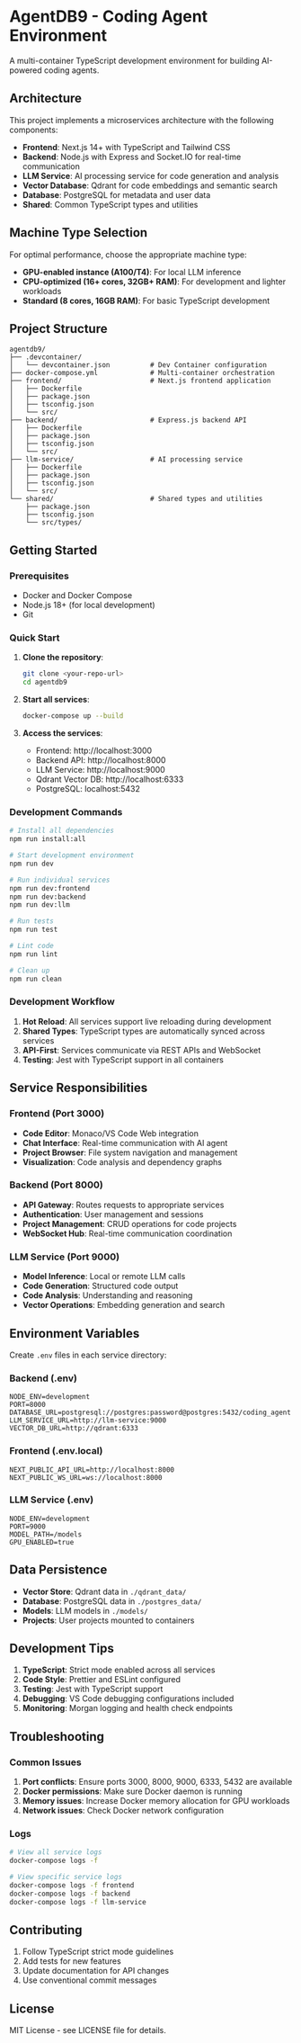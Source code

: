 # AgentDB9 - Coding Agent Environment

A multi-container TypeScript development environment for building AI-powered coding agents.

## Architecture

This project implements a microservices architecture with the following components:

- **Frontend**: Next.js 14+ with TypeScript and Tailwind CSS
- **Backend**: Node.js with Express and Socket.IO for real-time communication
- **LLM Service**: AI processing service for code generation and analysis
- **Vector Database**: Qdrant for code embeddings and semantic search
- **Database**: PostgreSQL for metadata and user data
- **Shared**: Common TypeScript types and utilities

## Machine Type Selection

For optimal performance, choose the appropriate machine type:

- **GPU-enabled instance (A100/T4)**: For local LLM inference
- **CPU-optimized (16+ cores, 32GB+ RAM)**: For development and lighter workloads
- **Standard (8 cores, 16GB RAM)**: For basic TypeScript development

## Project Structure

```
agentdb9/
├── .devcontainer/
│   └── devcontainer.json          # Dev Container configuration
├── docker-compose.yml             # Multi-container orchestration
├── frontend/                      # Next.js frontend application
│   ├── Dockerfile
│   ├── package.json
│   ├── tsconfig.json
│   └── src/
├── backend/                       # Express.js backend API
│   ├── Dockerfile
│   ├── package.json
│   ├── tsconfig.json
│   └── src/
├── llm-service/                   # AI processing service
│   ├── Dockerfile
│   ├── package.json
│   ├── tsconfig.json
│   └── src/
└── shared/                        # Shared types and utilities
    ├── package.json
    ├── tsconfig.json
    └── src/types/
```

## Getting Started

### Prerequisites

- Docker and Docker Compose
- Node.js 18+ (for local development)
- Git

### Quick Start

1. **Clone the repository**:
   ```bash
   git clone <your-repo-url>
   cd agentdb9
   ```

2. **Start all services**:
   ```bash
   docker-compose up --build
   ```

3. **Access the services**:
   - Frontend: http://localhost:3000
   - Backend API: http://localhost:8000
   - LLM Service: http://localhost:9000
   - Qdrant Vector DB: http://localhost:6333
   - PostgreSQL: localhost:5432

### Development Commands

```bash
# Install all dependencies
npm run install:all

# Start development environment
npm run dev

# Run individual services
npm run dev:frontend
npm run dev:backend
npm run dev:llm

# Run tests
npm run test

# Lint code
npm run lint

# Clean up
npm run clean
```

### Development Workflow

1. **Hot Reload**: All services support live reloading during development
2. **Shared Types**: TypeScript types are automatically synced across services
3. **API-First**: Services communicate via REST APIs and WebSocket
4. **Testing**: Jest with TypeScript support in all containers

## Service Responsibilities

### Frontend (Port 3000)
- **Code Editor**: Monaco/VS Code Web integration
- **Chat Interface**: Real-time communication with AI agent
- **Project Browser**: File system navigation and management
- **Visualization**: Code analysis and dependency graphs

### Backend (Port 8000)
- **API Gateway**: Routes requests to appropriate services
- **Authentication**: User management and sessions
- **Project Management**: CRUD operations for code projects
- **WebSocket Hub**: Real-time communication coordination

### LLM Service (Port 9000)
- **Model Inference**: Local or remote LLM calls
- **Code Generation**: Structured code output
- **Code Analysis**: Understanding and reasoning
- **Vector Operations**: Embedding generation and search

## Environment Variables

Create `.env` files in each service directory:

### Backend (.env)
```
NODE_ENV=development
PORT=8000
DATABASE_URL=postgresql://postgres:password@postgres:5432/coding_agent
LLM_SERVICE_URL=http://llm-service:9000
VECTOR_DB_URL=http://qdrant:6333
```

### Frontend (.env.local)
```
NEXT_PUBLIC_API_URL=http://localhost:8000
NEXT_PUBLIC_WS_URL=ws://localhost:8000
```

### LLM Service (.env)
```
NODE_ENV=development
PORT=9000
MODEL_PATH=/models
GPU_ENABLED=true
```

## Data Persistence

- **Vector Store**: Qdrant data in `./qdrant_data/`
- **Database**: PostgreSQL data in `./postgres_data/`
- **Models**: LLM models in `./models/`
- **Projects**: User projects mounted to containers

## Development Tips

1. **TypeScript**: Strict mode enabled across all services
2. **Code Style**: Prettier and ESLint configured
3. **Testing**: Jest with TypeScript support
4. **Debugging**: VS Code debugging configurations included
5. **Monitoring**: Morgan logging and health check endpoints

## Troubleshooting

### Common Issues

1. **Port conflicts**: Ensure ports 3000, 8000, 9000, 6333, 5432 are available
2. **Docker permissions**: Make sure Docker daemon is running
3. **Memory issues**: Increase Docker memory allocation for GPU workloads
4. **Network issues**: Check Docker network configuration

### Logs

```bash
# View all service logs
docker-compose logs -f

# View specific service logs
docker-compose logs -f frontend
docker-compose logs -f backend
docker-compose logs -f llm-service
```

## Contributing

1. Follow TypeScript strict mode guidelines
2. Add tests for new features
3. Update documentation for API changes
4. Use conventional commit messages

## License

MIT License - see LICENSE file for details.
